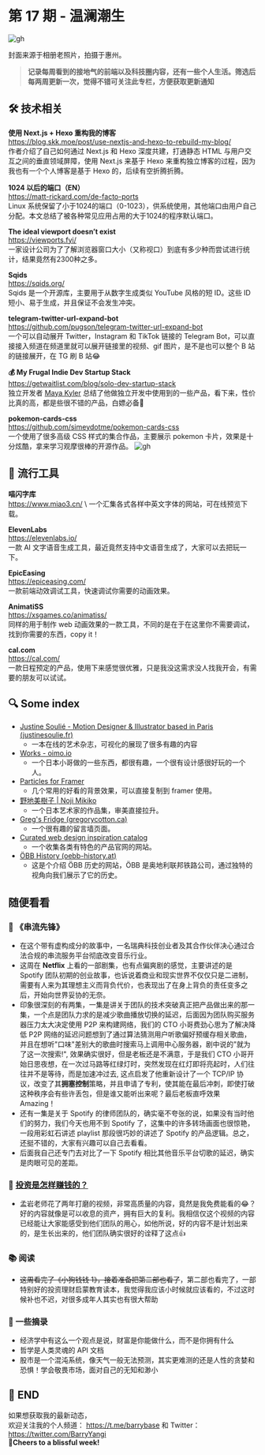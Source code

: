 # 第 17 期 - 温澜潮生
![gh](https://cdn.jsdelivr.net/gh/BarryYangi/ObsStaticData@main/obsidian/1695436400000zjseyf.png)

封面来源于相册老照片，拍摄于惠州。

>**记录每周看到的接地气的前端以及科技圈内容，还有一些个人生活。筛选后每两周更新一次，觉得不错可关注此专栏，方便获取更新通知**

## 🛠️ 技术相关
**使用 Next.js + Hexo 重构我的博客** \
https://blog.skk.moe/post/use-nextjs-and-hexo-to-rebuild-my-blog/ \
作者介绍了自己如何通过 Next.js 和 Hexo 深度共建，打通静态 HTML 与用户交互之间的垂直领域屏障，使用 Next.js 来基于 Hexo 来重构独立博客的过程，因为我也有一个个人博客是基于 Hexo 的，后续有空折腾折腾。

**1024 以后的端口（EN）** \
https://matt-rickard.com/de-facto-ports \
Linux 系统保留了小于1024的端口（0-1023），供系统使用，其他端口由用户自己分配。本文总结了被各种常见应用占用的大于1024的程序默认端口。

**The ideal viewport doesn’t exist** \
https://viewports.fyi/ \
一家设计公司为了了解浏览器窗口大小（又称视口）到底有多少种而尝试进行统计，结果竟然有2300种之多。

**Sqids** \
https://sqids.org/ \
Sqids 是一个开源库，主要用于从数字生成类似 YouTube 风格的短 ID。这些 ID 短小、易于生成，并且保证不会发生冲突。

**telegram-twitter-url-expand-bot** \
https://github.com/pugson/telegram-twitter-url-expand-bot \
一个可以自动展开 Twitter，Instagram 和 TikTok 链接的 Telegram Bot，可以直接接入频道在频道里就可以展开链接里的视频、gif 图片，是不是也可以整个 B 站的链接展开，在 TG 刷 B 站😂


**💰 My Frugal Indie Dev Startup Stack** \
https://getwaitlist.com/blog/solo-dev-startup-stack \
独立开发者 [Maya Kyler](https://twitter.com/getwaitlist) 总结了他做独立开发中使用到的一些产品，看下来，性价比真的高，都是些很不错的产品，白嫖必备👻

**pokemon-cards-css** \
https://github.com/simeydotme/pokemon-cards-css \
一个使用了很多高级 CSS 样式的集合作品，主要展示 pokemon 卡片，效果是十分炫酷，拿来学习观摩很棒的开源作品。
![gh](https://cdn.jsdelivr.net/gh/BarryYangi/ObsStaticData@main/obsidian/1694234568000pxl10n.png)

## 🧰 流行工具
**喵闪字库** \
https://www.miao3.cn/ \ 
一个汇集各式各样中英文字体的网站，可在线预览下载。

**ElevenLabs** \
https://elevenlabs.io/ \
一款 AI 文字语音生成工具，最近竟然支持中文语音生成了，大家可以去把玩一下。

**EpicEasing** \
https://epiceasing.com/ \
一款前端动效调试工具，快速调试你需要的动画效果。

**AnimatiSS** \
https://xsgames.co/animatiss/ \
同样的用于制作 web 动画效果的一款工具，不同的是在于在这里你不需要调试，找到你需要的东西，copy it！

**cal.com** \
https://cal.com/ \
一款日程预定的产品，使用下来感觉很优雅，只是我没这需求没人找我开会，有需要的朋友可以试试。

## 🔍 Some index
- [Justine Soulié - Motion Designer & Illustrator based in Paris (justinesoulie.fr)](https://justinesoulie.fr/)
	- 一本在线的艺术杂志，可视化的展现了很多有趣的内容
- [Works - oimo.io](https://oimo.io/works)
	- 一个日本小哥做的一些东西，都很有趣，一个很有设计感很好玩的一个人。
- [Particles for Framer](https://particles.page/gradients)
	- 几个常用的好看的背景效果，可以直接复制到 framer 使用。
- [野地美樹子 | Noji Mikiko](https://nojimikiko.jp/)
	- 一个日本艺术家的作品集，审美直接拉升。
- [Greg's Fridge (gregorycotton.ca)](https://fridge.gregorycotton.ca/)
	- 一个很有趣的留言墙页面。
- [Curated web design inspiration catalog](https://www.curated.design/)
	- 一个收集各类有特色的产品官网的网站。
- [ÖBB History (oebb-history.at)](https://oebb-history.at/en)
	- 这是个介绍 ÖBB 历史的网站，ÖBB 是奥地利联邦铁路公司，通过独特的视角向我们展示了它的历史。
## 随便看看
### 🎥 《串流先锋》
- 在这个带有虚构成分的故事中，一名瑞典科技创业者及其合作伙伴决心通过合法合规的串流服务平台彻底改变音乐行业。
- 这周在 **Netflix** 上看的一部剧集，也有点偏爽剧的感觉，主要讲述的是 Spotify 团队初期的创业故事，也诉说着商业和现实世界不仅仅只是二进制，需要有人来为其理想主义而背负代价，也表现出了在身上背负的责任变多之后，开始向世界妥协的无奈。
- 印象很深刻的有两集，一集是讲关于团队的技术突破真正把产品做出来的那一集，一个点是团队力求的是减少歌曲播放切换的延迟，后面因为团队购买服务器压力太大决定使用 P2P 来构建网络，我们的 CTO 小哥费劲心思为了解决降低 P2P 网络的延迟问题想到了通过算法猜测用户听歌偏好预缓存相关歌曲，并且在想听"口味"差别大的歌曲时搜索马上调用中心服务器，剧中说的"就为了这一次搜索!", 效果确实很好，但是老板还是不满意，于是我们 CTO 小哥开始日思夜想，在一次过马路等红绿灯时，突然发现在红灯即将亮起时，人们往往并不是等待，而是加速冲过去, 这点启发了他重新设计了一个 TCP/IP 协议，改变了其**拥塞控制**策略，并且申请了专利，使其能在最后冲刺，即使打破这种秩序会有些许丢包，但是谁又能听出来呢？最后老板直呼效果 Amazing！
- 还有一集是关于 Spotify 的律师团队的，确实毫不夸张的说，如果没有当时他们的努力，我们今天也用不到 Spotify 了，这集中的许多转场画面也很惊艳，一段用彩虹石讲述 playlist 那段很巧妙的讲述了 Spotify 的产品逻辑。总之，还挺不错的，大家有兴趣可以自己去看看。
- 后面我自己还专门去对比了一下 Spotify 相比其他音乐平台切歌的延迟，确实是肉眼可见的差距。

### 📼 [投资是怎样赚钱的？](https://www.bilibili.com/video/BV1e8411B7w7/)
- 孟岩老师花了两年打磨的视频，非常高质量的内容，竟然是我免费能看的😂？好的内容就像是可以收息的资产，拥有巨大的复利。我相信仅这个视频的内容已经能让大家能感受到他们团队的用心，如他所说，好的内容不是计划出来的，是生长出来的，他们团队确实很好的诠释了这点👍
### 📚 阅读
- ~~这周看完了《小狗钱钱 1》，接着准备把第二部也看了~~，第二部也看完了，一部特别好的投资理财启蒙教育读本，我觉得我应该小时候就应该看的，不过这时候补也不迟，对很多成年人其实也有很大帮助
### 📝 一些摘录
- 经济学中有这么一个观点是说，财富是你能做什么，而不是你拥有什么
- 哲学是人类灵魂的 API 文档
- 股市是一个混沌系统，像天气一般无法预测，其实更难测的还是人性的贪婪和恐惧！学会敬畏市场，面对自己的无知和渺小


## 🎉 END
如果想获取我的最新动态，\
欢迎关注我的个人频道： https://t.me/barrybase 和 Twitter： https://twitter.com/BarryYangi \
🍻**Cheers to a blissful week!**





